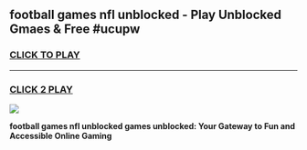 
## football games nfl unblocked - Play Unblocked Gmaes & Free #ucupw
<h3>
<a href="https://news.freeplayer.one?title=football_games_nfl_unblocked&ref=24F">CLICK TO PLAY</a></h3>
<hr>

<h3>
<a href="https://news.freeplayer.one?title=football_games_nfl_unblocked&ref=24F">CLICK 2 PLAY</a>
  
</h3>

<a href="https://news.freeplayer.one?title=football_games_nfl_unblocked&ref=24F/"><img src="https://clearcache.store/games.png"></a>


**football games nfl unblocked games unblocked: Your Gateway to Fun and Accessible Online Gaming**
